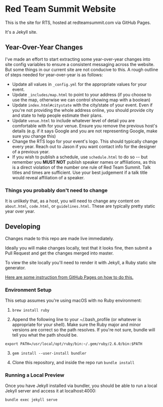 # Red Team Summit Website

This is the site for RTS, hosted at redteamsummit.com via GitHub Pages.

It's a Jekyll site.

## Year-Over-Year Changes

I've made an effort to start extracting some year-over-year changes into site config variables to ensure a consistent messaging across the website. But some things in our current site are not conducive to this. A rough outline of steps needed for year-over-year is as follows:

* Update all values in `_config.yml` for the appropriate values for your event.
* Update `_includes/map.html` to point to your address (if you choose to use the map, otherwise we can control showing map with a boolean)
* Update `index.html#citystate` with the city/state of your event. Even if you're not providing the whole address online, you should provide city and state to help people estimate their plans.
* Update `venue.html` to include whatever level of detail you are comfortable with for your venue. Ensure you remove the previous host's details (e.g. if it says Google and you are not representing Google, make sure you change this)
* Change the RTS logo for your event's logo. This should typically change every year. Reach out to Jason if you want contact info for the designer of a previous year.
* If you wish to publish a schedule, use `schedule.html` to do so -- but remember you **MUST NOT** publish speaker names or affiliations, as this is a direct violation of the number one rule of Red Team Summit. Talk titles and times are sufficient. Use your best judgement if a talk title would reveal affiliation of a speaker.

### Things you probably don't need to change

It is unlikely that, as a host, you will need to change any content on `about.html`, `code.html`, or `guidelines.html`. These are typically pretty static year over year.

## Developing

Changes made to this repo are made live immediately.

Ideally you will make changes locally, test that it looks fine, then submit a
Pull Request and get the changes merged into master.

To view the site locally you'll need to render it with Jekyll, a Ruby static
site generator.

[Here are some instruction from GitHub Pages on how to do this.](https://help.github.com/en/github/working-with-github-pages/testing-your-github-pages-site-locally-with-jekyll)

### Environment Setup

This setup assumes you're using macOS with no Ruby environment:

1. `brew install ruby`

2. Append the following line to your ~/.bash_profile (or whatever is
   appropriate for your shell). Make sure the Ruby major and minor versions
   are correct so the path resolves. If you're not sure, bundle will tell
   you what the path should be.

```
export PATH=/usr/local/opt/ruby/bin:~/.gem/ruby/2.6.0/bin:$PATH
```

3. `gem install --user-install bundler`

4. Clone this repository, and inside the repo run `bundle install`

### Running a Local Preview

Once you have Jekyll installed via bundler, you should be able to run a local
Jekyll server and access it at localhost:4000:

```
bundle exec jekyll serve
```
